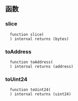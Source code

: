 ## 函数

### slice

```solidity
  function slice(
  ) internal returns (bytes)
```

### toAddress

```solidity
  function toAddress(
  ) internal returns (address)
```

### toUint24

```solidity
  function toUint24(
  ) internal returns (uint24)
```